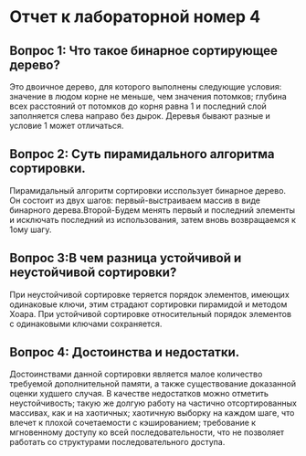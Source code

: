 # Отчет к лабораторной номер 4

## Вопрос 1: Что такое бинарное сортирующее дерево?

Это двоичное дерево, для которого выполнены следующие условия: значение в людом корне не меньше, чем значения потомков; глубина всех расстояний от потомков до корня равна 1 и последний слой заполняется слева направо без дырок. Деревья бывают разные и условие 1 может отличаться.  

## Вопрос 2: Суть пирамидального алгоритма сортировки.

Пирамидальный алгоритм сортировки исспользует бинарное дерево. Он состоит из двух шагов: первый-выстраиваем массив в виде бинарного дерева.Второй-Будем менять первый и последний элементы и исключать последний из использования, затем вновь возвращаемся к 1ому шагу.  

## Вопрос 3:В чем разница устойчивой и неустойчивой сортировки?

При неустойчивой сортировке теряется порядок элементов, имеющих одинаковые ключи, этим страдают сортировки пирамидой и методом Хоара. При устойчивой сортировке относительный порядок элементов с одинаковыми ключами сохраняется. 

## Вопрос 4: Достоинства и недостатки.

Достоинствами данной сортировки является малое количество требуемой дополнительной памяти, а также существование доказанной оценки худшего случая. В качестве недостатков можно отметить неустойчивость; такую же долгую работу на частично отсортированных массивах, как и на хаотичных; хаотичную выборку на каждом шаге, что влечет к плохой сочетаемости с кэшированием; требование к мгновенному доступу ко всей последовательности, что не позволяет работать со структурами последовательного доступа.
